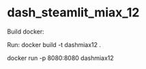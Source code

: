 # dash_steamlit_miax_12

Build docker:

Run:
docker build -t dashmiax12 .

docker run -p 8080:8080 dashmiax12
